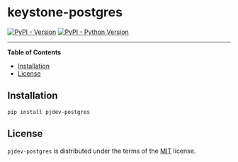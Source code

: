 # keystone-postgres

[![PyPI - Version](https://img.shields.io/pypi/v/pjdev-postgres.svg)](https://pypi.org/project/pjdev-postgres)
[![PyPI - Python Version](https://img.shields.io/pypi/pyversions/pjdev-postgres.svg)](https://pypi.org/project/pjdev-postgres)

-----

**Table of Contents**

- [Installation](#installation)
- [License](#license)

## Installation

```console
pip install pjdev-postgres
```

## License

`pjdev-postgres` is distributed under the terms of the [MIT](https://spdx.org/licenses/MIT.html) license.
